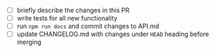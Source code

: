 <!-- Thanks for the PR! Feel free to add or remove items from the checklist. -->

 - [ ] briefly describe the changes in this PR
 - [ ] write tests for all new functionality
 - [ ] run `npm run docs` and commit changes to API.md
 - [ ] update CHANGELOG.md with changes under `HEAD` heading before merging
